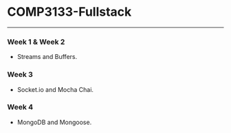# COMP3133-Fullstack
---
### Week 1 & Week 2
- Streams and Buffers.

### Week 3
- Socket.io and Mocha Chai.

### Week 4
- MongoDB and Mongoose.
